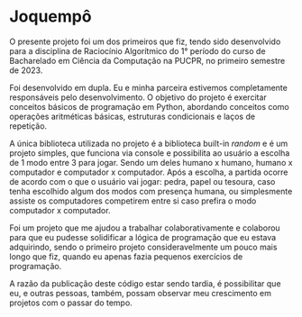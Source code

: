 # Joquempô

O presente projeto foi um dos primeiros que fiz, tendo sido desenvolvido para a disciplina de Raciocínio Algorítmico do 1° período do curso de Bacharelado em Ciência da Computação na PUCPR, no primeiro semestre de 2023.

Foi desenvolvido em dupla. Eu e minha parceira estivemos completamente responsáveis pelo desenvolvimento. O objetivo do projeto é exercitar conceitos básicos de programação em Python, abordando conceitos como operações aritméticas básicas, estruturas condicionais e laços de repetição.

A única biblioteca utilizada no projeto é a biblioteca built-in <i>random</i> e é um projeto simples, que funciona via console e possibilita ao usuário a escolha de 1 modo entre 3 para jogar. Sendo um deles humano x humano, humano x computador e computador x computador. Após a escolha, a partida ocorre de acordo com o que o usuário vai jogar: pedra, papel ou tesoura, caso tenha escolhido algum dos modos com presença humana, ou simplesmente assiste os computadores competirem entre si caso prefira o modo computador x computador.

Foi um projeto que me ajudou a trabalhar colaborativamente e colaborou para que eu pudesse solidificar a lógica de programação que eu estava adquirindo, sendo o primeiro projeto consideravelmente um pouco mais longo que fiz, quando eu apenas fazia pequenos exercícios de programação.

A razão da publicação deste código estar sendo tardia, é possibilitar que eu, e outras pessoas, também, possam observar meu crescimento em projetos com o passar do tempo. 
